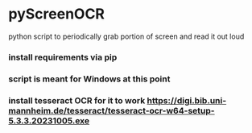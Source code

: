 # pyScreenOCR
python script to periodically grab portion of screen and read it out loud


### install requirements via pip
### script is meant for Windows at this point
### install tesseract OCR for it to work https://digi.bib.uni-mannheim.de/tesseract/tesseract-ocr-w64-setup-5.3.3.20231005.exe